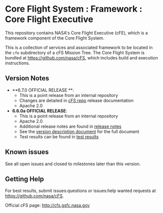 # Core Flight System : Framework : Core Flight Executive

This repository contains NASA's Core Flight Executive (cFE), which is a framework component of the Core Flight System.

This is a collection of services and associated framework to be located in the `cfe` subdirectory of a cFS Mission Tree.  The Core Flight System is bundled at https://github.com/nasa/cFS, which includes build and execution instructions.

## Version Notes

- **6.7.0 OFFICIAL RELEASE **:
  - This is a point release from an internal repository
  - Changes are detailed in [cFS repo](https://github.com/nasa/cFS) release documentation
  - Apache 2.0
- **6.6.0a OFFICIAL RELEASE**:
  - This is a point release from an internal repository
  - Apache 2.0
  - Additional release notes are found in [release notes](https://github.com/nasa/cFE/blob/v6.6.0a/docs/cFE_release_notes.md)
  - See the [version description document](https://github.com/nasa/cFE/blob/v6.6.0a/docs/cFE_6_6_0_version_description.pdf) for the full document
  - Test results can be found in [test results](https://github.com/nasa/cFE/tree/v6.6.0a/test-and-ground/test-review-packages/Results)

## Known issues

See all open issues and closed to milestones later than this version.

## Getting Help

For best results, submit issues:questions or issues:help wanted requests at https://github.com/nasa/cFS.

Official cFS page: http://cfs.gsfc.nasa.gov
